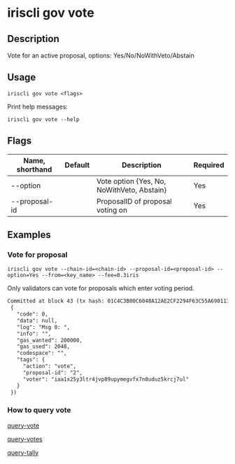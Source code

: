 # iriscli gov vote

## Description

Vote for an active proposal, options: Yes/No/NoWithVeto/Abstain

## Usage

```
iriscli gov vote <flags>
```

Print help messages:

```
iriscli gov vote --help
```
## Flags

| Name, shorthand  | Default                    | Description                                                                                                                                          | Required |
| ---------------- | -------------------------- | ---------------------------------------------------------------------------------------------------------------------------------------------------- | -------- |
| --option         |                            | Vote option {Yes, No, NoWithVeto, Abstain}                                                                                                  | Yes      |
| --proposal-id    |                            | ProposalID of proposal voting on                                                                                                            | Yes      |

## Examples

### Vote for proposal


```shell
iriscli gov vote --chain-id=<chain-id> --proposal-id=<proposal-id> --option=Yes --from=<key_name> --fee=0.3iris
```

Only validators can vote for proposals which enter voting period.

```txt
Committed at block 43 (tx hash: 01C4C3B00C6048A12AE2CF2294F63C55A69011381B819C35F11B04C921DB81CC, response:
 {
   "code": 0,
   "data": null,
   "log": "Msg 0: ",
   "info": "",
   "gas_wanted": 200000,
   "gas_used": 2048,
   "codespace": "",
   "tags": {
     "action": "vote",
     "proposal-id": "2",
     "voter": "iaa1x25y3ltr4jvp89upymegvfx7n0uduz5krcj7ul"
   }
 }) 
```

### How to query vote

[query-vote](query-vote.md)

[query-votes](query-votes.md)

[query-tally](query-tally.md)